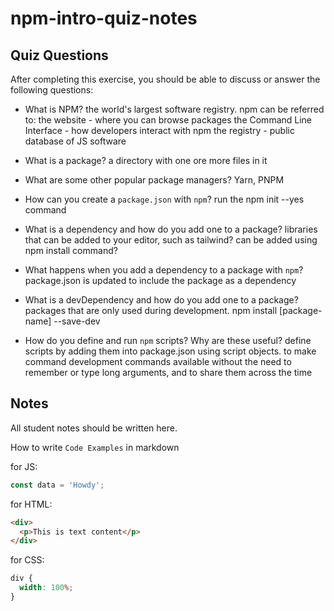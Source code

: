 # npm-intro-quiz-notes

## Quiz Questions

After completing this exercise, you should be able to discuss or answer the following questions:

- What is NPM?
  the world's largest software registry. npm can be referred to:
  the website - where you can browse packages
  the Command Line Interface - how developers interact with npm
  the registry - public database of JS software

- What is a package?
  a directory with one ore more files in it

- What are some other popular package managers?
  Yarn, PNPM

- How can you create a `package.json` with `npm`?
  run the npm init --yes command

- What is a dependency and how do you add one to a package?
  libraries that can be added to your editor, such as tailwind?
  can be added using npm install command?

- What happens when you add a dependency to a package with `npm`?
  package.json is updated to include the package as a dependency

- What is a devDependency and how do you add one to a package?
  packages that are only used during development.
  npm install [package-name] --save-dev

- How do you define and run `npm` scripts? Why are these useful?
  define scripts by adding them into package.json using script objects.
  to make command development commands available without the need to remember or type long arguments, and to share them across the time

## Notes

All student notes should be written here.

How to write `Code Examples` in markdown

for JS:

```javascript
const data = 'Howdy';
```

for HTML:

```html
<div>
  <p>This is text content</p>
</div>
```

for CSS:

```css
div {
  width: 100%;
}
```
